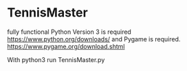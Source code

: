 # TennisMaster
fully functional
Python Version 3 is required  https://www.python.org/downloads/
and Pygame is required.       https://www.pygame.org/download.shtml




With python3 run TennisMaster.py
